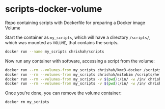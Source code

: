 # scripts-docker-volume
Repo containing scripts with Dockerfile for preparing a Docker image Volume

Start the container as `my_scripts`, which will have a directory `/scripts/`, which was mounted as `VOLUME`, that contains the scripts.
```bash
docker run --name my_scripts chrishah/scripts
```

Now run any container with software, accessing a script from the volume:
```bash
docker run --rm --volumes-from my_scripts chrishah/kmc3-docker /scripts/hello.sh
docker run --rm --volumes-from my_scripts chrishah/mitobim /scripts/hello.sh
docker run --rm --volumes-from my_scripts -v $(pwd):/in/ -w /in/ chrishah/bless /scripts/hello.sh
docker run --rm --volumes-from my_scripts -v $(pwd):/in/ -w /in/ chrishah/bless /scripts/bless_iterate_over_ks.sh testdata/test.1.fastq.gz test 21
```

Once you're done, you can remove the volume container:
```bash
docker rm my_scripts
```
